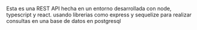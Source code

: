 
Esta es una REST API  hecha en un entorno desarrollada con node, typescript y react. usando librerias como express y sequelize para realizar consultas en una base de datos en postgresql
